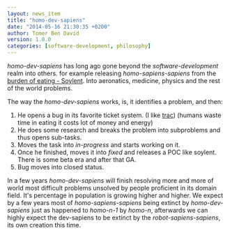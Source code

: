 ```yaml
---
layout: news_item
title: "homo-dev-sapiens"
date: "2014-05-16 21:30:35 +0200"
author: Tomer Ben David 
version: 1.0.0
categories: [software-development, philosophy]
---
```


*homo-dev-sapiens* has long ago gone beyond the *software-development* realm into others.  for example releasing *homo-sapiens-sapiens* from the [burden of eating - Soylent](http://soylent.me).  Into aeronatics, medicine, physics and the rest of the world problems.

The way the *homo-dev-sapiens* works, is, it identifies a problem, and then:

1. He opens a bug in its favorite ticket system.  (I like [trac](http://trac.edgewall.org)) (humans waste time in eating it costs lot of money and energy)
1. He does some research and breaks the problem into subproblems and thus opens sub-tasks.
1. Moves the task into *in-progress* and starts working on it. 
1. Once he finished, moves it into *fixed* and releases a POC like soylent.  There is some beta era and after that GA.
1. Bug moves into closed status.

In a few years *homo-dev-sapiens* will finish resolving more and more of world most difficult problems unsolved by people proficient in its domain field.  It's percentage in population is growing higher and higher.  We expect by a few years most of *homo-sapiens-sapiens* being extinct by *homo-dev-sapiens* just as happened to *homo-n-1* by *homo-n*, afterwards we can highly expect the dev-sapiens to be extinct by the *robot-sapiens-sapiens*, its own creation this time.